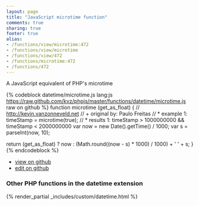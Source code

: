 ```yaml
---
layout: page
title: "JavaScript microtime function"
comments: true
sharing: true
footer: true
alias:
- /functions/view/microtime:472
- /functions/view/microtime
- /functions/view/472
- /functions/microtime:472
- /functions/472
---
```

<!-- Generated by Rakefile:build -->
A JavaScript equivalent of PHP's microtime

{% codeblock datetime/microtime.js lang:js https://raw.github.com/kvz/phpjs/master/functions/datetime/microtime.js raw on github %}
function microtime (get_as_float) {
  // http://kevin.vanzonneveld.net
  // +   original by: Paulo Freitas
  // *     example 1: timeStamp = microtime(true);
  // *     results 1: timeStamp > 1000000000 && timeStamp < 2000000000
  var now = new Date().getTime() / 1000;
  var s = parseInt(now, 10);

  return (get_as_float) ? now : (Math.round((now - s) * 1000) / 1000) + ' ' + s;
}
{% endcodeblock %}

 - [view on github](https://github.com/kvz/phpjs/blob/master/functions/datetime/microtime.js)
 - [edit on github](https://github.com/kvz/phpjs/edit/master/functions/datetime/microtime.js)


### Other PHP functions in the datetime extension
{% render_partial _includes/custom/datetime.html %}
